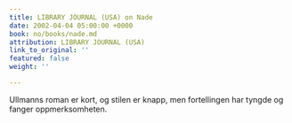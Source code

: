 ```yaml
---
title: LIBRARY JOURNAL (USA) on Nade
date: 2002-04-04 05:00:00 +0000
book: no/books/nade.md
attribution: LIBRARY JOURNAL (USA)
link_to_original: ''
featured: false
weight: ''

---
```

Ullmanns roman er kort, og stilen er knapp, men fortellingen har tyngde og fanger oppmerksomheten.